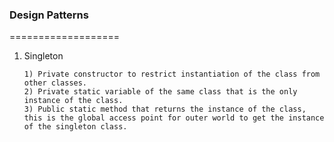 ### Design Patterns
===================
1. Singleton
   ```
   1) Private constructor to restrict instantiation of the class from other classes.
   2) Private static variable of the same class that is the only instance of the class.
   3) Public static method that returns the instance of the class, this is the global access point for outer world to get the instance of the singleton class.
   ```